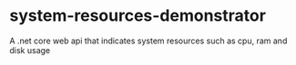 # system-resources-demonstrator
A .net core web api that indicates system resources such as cpu, ram and disk usage

